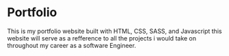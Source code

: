 # Portfolio
This is my portfolio website built with HTML, CSS, SASS, and Javascript
this website will serve as a refference to all the projects i would take on throughout my career as a software Engineer.
